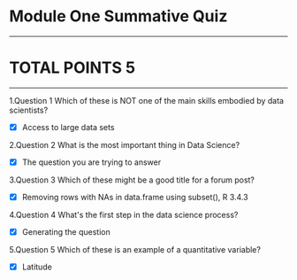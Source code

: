 # Module One Summative Quiz
---------------------
# TOTAL POINTS 5
---------------
1.Question 1
Which of these is NOT one of the main skills embodied by data scientists?


- [x] Access to large data sets


2.Question 2
What is the most important thing in Data Science?


- [x] The question you are trying to answer

3.Question 3
Which of these might be a good title for a forum post?

- [x] Removing rows with NAs in data.frame using subset(), R 3.4.3

4.Question 4
What's the first step in the data science process?


- [x] Generating the question

5.Question 5
Which of these is an example of a quantitative variable?


- [x] Latitude
